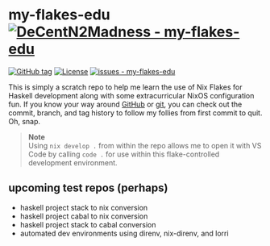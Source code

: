# my-flakes-edu [![DeCentN2Madness - my-flakes-edu](https://img.shields.io/static/v1?label=DeCentN2Madness&message=my-flakes-edu&color=blue&logo=github)](https://github.com/DeCentN2Madness/my-flakes-edu "Go to GitHub repo")

[![GitHub tag](https://img.shields.io/github/tag/DeCentN2Madness/my-flakes-edu?include_prereleases=&sort=semver&color=blue)](https://github.com/DeCentN2Madness/my-flakes-edu/releases/)
[![License](https://img.shields.io/badge/License-The_Unlicense-blue)](https://github.com/DeCentN2Madness/my-flakes-edu/blob/main/LICENSE)
[![issues - my-flakes-edu](https://img.shields.io/github/issues/DeCentN2Madness/my-flakes-edu)](https://github.com/DeCentN2Madness/my-flakes-edu/issues)

This is simply a scratch repo to help me learn the use of Nix Flakes for Haskell development along with some extracurricular NixOS configuration fun. If you know your way around [GitHub](https://github.com) or [git](https://git-scm.com/), you can check out the commit, branch, and tag history to follow my follies from first commit to quit. Oh, snap.

> **Note**  
> Using `nix develop .` from within the repo allows me to open it with VS Code by calling `code .` for use within this flake-controlled development environment.

## upcoming test repos (perhaps)

- haskell project stack to nix conversion
- haskell project cabal to nix conversion
- haskell project stack to cabal conversion
- automated dev environments using direnv, nix-direnv, and lorri
